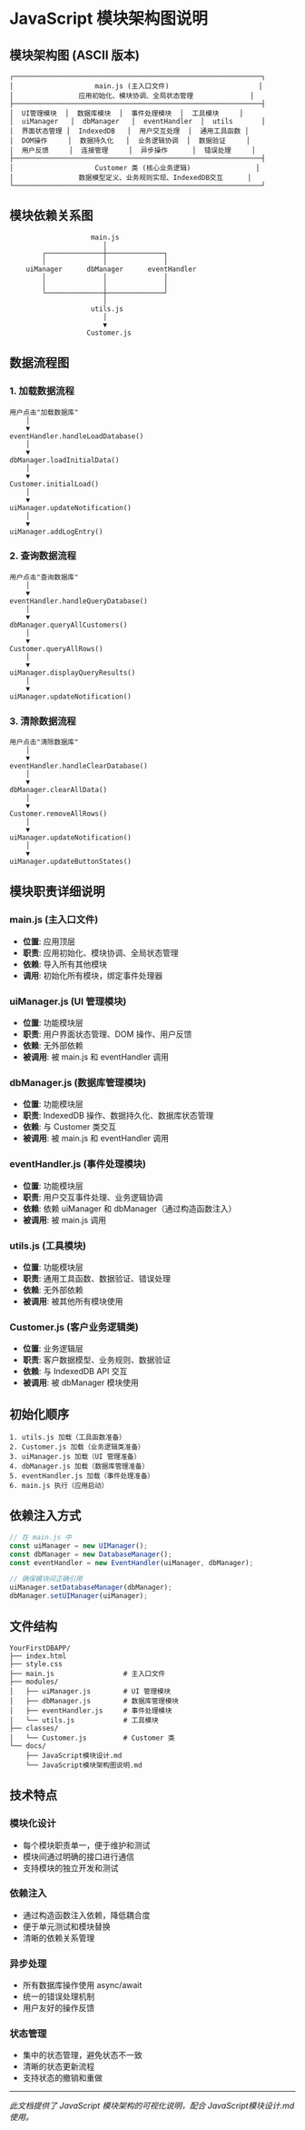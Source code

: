 # JavaScript 模块架构图说明

## 模块架构图 (ASCII 版本)

```
┌─────────────────────────────────────────────────────────────┐
│                    main.js (主入口文件)                      │
│                应用初始化、模块协调、全局状态管理              │
├─────────────────────────────────────────────────────────────┤
│  UI管理模块  │  数据库模块  │  事件处理模块  │  工具模块     │
│  uiManager   │  dbManager   │  eventHandler  │  utils       │
│  界面状态管理 │  IndexedDB   │  用户交互处理  │  通用工具函数 │
│  DOM操作     │  数据持久化   │  业务逻辑协调  │  数据验证     │
│  用户反馈     │  连接管理     │  异步操作      │  错误处理     │
├─────────────────────────────────────────────────────────────┤
│                    Customer 类 (核心业务逻辑)                │
│                数据模型定义、业务规则实现、IndexedDB交互      │
└─────────────────────────────────────────────────────────────┘
```

## 模块依赖关系图

```
                    main.js
                       │
        ┌──────────────┼──────────────┐
        │              │              │
    uiManager      dbManager      eventHandler
        │              │              │
        │              │              │
        └──────────────┼──────────────┘
                       │
                    utils.js
                       │
                       ▼
                   Customer.js
```

## 数据流程图

### 1. 加载数据流程
```
用户点击"加载数据库" 
    │
    ▼
eventHandler.handleLoadDatabase()
    │
    ▼
dbManager.loadInitialData()
    │
    ▼
Customer.initialLoad()
    │
    ▼
uiManager.updateNotification()
    │
    ▼
uiManager.addLogEntry()
```

### 2. 查询数据流程
```
用户点击"查询数据库"
    │
    ▼
eventHandler.handleQueryDatabase()
    │
    ▼
dbManager.queryAllCustomers()
    │
    ▼
Customer.queryAllRows()
    │
    ▼
uiManager.displayQueryResults()
    │
    ▼
uiManager.updateNotification()
```

### 3. 清除数据流程
```
用户点击"清除数据库"
    │
    ▼
eventHandler.handleClearDatabase()
    │
    ▼
dbManager.clearAllData()
    │
    ▼
Customer.removeAllRows()
    │
    ▼
uiManager.updateNotification()
    │
    ▼
uiManager.updateButtonStates()
```

## 模块职责详细说明

### main.js (主入口文件)
- **位置**: 应用顶层
- **职责**: 应用初始化、模块协调、全局状态管理
- **依赖**: 导入所有其他模块
- **调用**: 初始化所有模块，绑定事件处理器

### uiManager.js (UI 管理模块)
- **位置**: 功能模块层
- **职责**: 用户界面状态管理、DOM 操作、用户反馈
- **依赖**: 无外部依赖
- **被调用**: 被 main.js 和 eventHandler 调用

### dbManager.js (数据库管理模块)
- **位置**: 功能模块层
- **职责**: IndexedDB 操作、数据持久化、数据库状态管理
- **依赖**: 与 Customer 类交互
- **被调用**: 被 main.js 和 eventHandler 调用

### eventHandler.js (事件处理模块)
- **位置**: 功能模块层
- **职责**: 用户交互事件处理、业务逻辑协调
- **依赖**: 依赖 uiManager 和 dbManager（通过构造函数注入）
- **被调用**: 被 main.js 调用

### utils.js (工具模块)
- **位置**: 功能模块层
- **职责**: 通用工具函数、数据验证、错误处理
- **依赖**: 无外部依赖
- **被调用**: 被其他所有模块使用

### Customer.js (客户业务逻辑类)
- **位置**: 业务逻辑层
- **职责**: 客户数据模型、业务规则、数据验证
- **依赖**: 与 IndexedDB API 交互
- **被调用**: 被 dbManager 模块使用

## 初始化顺序

```
1. utils.js 加载（工具函数准备）
2. Customer.js 加载（业务逻辑类准备）
3. uiManager.js 加载（UI 管理准备）
4. dbManager.js 加载（数据库管理准备）
5. eventHandler.js 加载（事件处理准备）
6. main.js 执行（应用启动）
```

## 依赖注入方式

```javascript
// 在 main.js 中
const uiManager = new UIManager();
const dbManager = new DatabaseManager();
const eventHandler = new EventHandler(uiManager, dbManager);

// 确保模块间正确引用
uiManager.setDatabaseManager(dbManager);
dbManager.setUIManager(uiManager);
```

## 文件结构

```
YourFirstDBAPP/
├── index.html
├── style.css
├── main.js                 # 主入口文件
├── modules/
│   ├── uiManager.js        # UI 管理模块
│   ├── dbManager.js        # 数据库管理模块
│   ├── eventHandler.js     # 事件处理模块
│   └── utils.js            # 工具模块
├── classes/
│   └── Customer.js         # Customer 类
└── docs/
    ├── JavaScript模块设计.md
    └── JavaScript模块架构图说明.md
```

## 技术特点

### 模块化设计
- 每个模块职责单一，便于维护和测试
- 模块间通过明确的接口进行通信
- 支持模块的独立开发和测试

### 依赖注入
- 通过构造函数注入依赖，降低耦合度
- 便于单元测试和模块替换
- 清晰的依赖关系管理

### 异步处理
- 所有数据库操作使用 async/await
- 统一的错误处理机制
- 用户友好的操作反馈

### 状态管理
- 集中的状态管理，避免状态不一致
- 清晰的状态更新流程
- 支持状态的撤销和重做

---

*此文档提供了 JavaScript 模块架构的可视化说明，配合 JavaScript模块设计.md 使用。*

